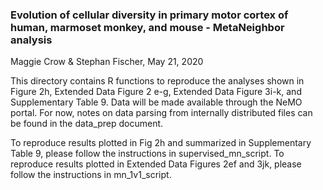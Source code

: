 ### Evolution of cellular diversity in primary motor cortex of human, marmoset monkey, and mouse - MetaNeighbor analysis
Maggie Crow & Stephan Fischer, May 21, 2020

This directory contains R functions to reproduce the analyses shown in Figure 2h, Extended Data Figure 2 e-g, Extended Data Figure 3i-k, and Supplementary Table 9. Data will be made available through the NeMO portal. For now, notes on data parsing from internally distributed files can be found in the data_prep document.

To reproduce results plotted in Fig 2h and summarized in Supplementary Table 9, please follow the instructions in supervised_mn_script. To reproduce results plotted in Extended Data Figures 2ef and 3jk, please follow the instructions in mn_1v1_script.

